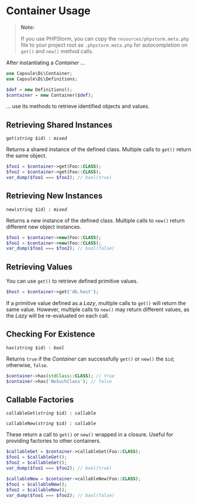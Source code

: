 # Container Usage

> **Note:**
>
> If you use PHPStorm, you can copy the `resources/phpstorm.meta.php`
> file to your project root as `.phpstorm.meta.php` for autocompletion on
> `get()` and `new()` method calls.

After instantiating a _Container_ ...

```php
use Capsule\Di\Container;
use Capsule\Di\Definitions;

$def = new Definitions();
$container = new Container($def);
```
... use its methods to retrieve identified objects and values.

## Retrieving Shared Instances

<code>get(*string* $id) : *mixed*</code>

Returns a shared instance of the defined class. Multiple calls to `get()` return
the same object.

```php
$foo1 = $container->get(Foo::CLASS);
$foo2 = $container->get(Foo::CLASS);
var_dump($foo1 === $foo2); // bool(true)
```

## Retrieving New Instances

<code>new(*string* $id) : *mixed*</code>

Returns a new instance of the defined class. Multiple calls to `new()` return
different new object instances.

```php
$foo1 = $container->new(Foo::CLASS);
$foo2 = $container->new(Foo::CLASS);
var_dump($foo1 === $foo2); // bool(false)
```

## Retrieving Values

You can use `get()` to retrieve defined primitive values.

```php
$host = $container->get('db.host');
```

If a primitive value defined as a _Lazy_, multiple calls to `get()` will return
the same value. However, multiple calls to `new()` may return different values,
as the _Lazy_ will be re-evaluated on each call.


## Checking For Existence

<code>has(*string* $id) : *bool*</code>

Returns `true` if the _Container_ can successfully `get()` or `new()` the `$id`;
otherwise, `false`.

```php
$container->has(stdClass::CLASS); // true
$container->has('NoSuchClass'); // false
```

## Callable Factories

<code>callableGet(*string* $id) : *callable*</code>

<code>callableNew(*string* $id) : *callable*</code>

These return a call to `get()` or `new()` wrapped in a closure. Useful for
providing factories to other containers.

```php
$callableGet = $container->callableGet(Foo::CLASS);
$foo1 = $callableGet();
$foo2 = $callableGet();
var_dump($foo1 === $foo2); // bool(true)

$callableNew = $container->callableNew(Foo::CLASS);
$foo1 = $callableNew();
$foo2 = $callableNew();
var_dump($foo1 === $foo2); // bool(false)
```
